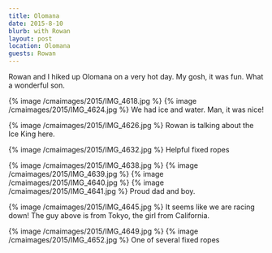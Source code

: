 ```yaml
---
title: Olomana
date: 2015-8-10
blurb: with Rowan
layout: post
location: Olomana
guests: Rowan
---
```


Rowan and I hiked up Olomana on a very hot day.
My gosh, it was fun. What a wonderful son.

{% image /cmaimages/2015/IMG_4618.jpg %}
{% image /cmaimages/2015/IMG_4624.jpg %}
We had ice and water.  Man, it was nice!

{% image /cmaimages/2015/IMG_4626.jpg %}
Rowan is talking about the Ice King here.

{% image /cmaimages/2015/IMG_4632.jpg %}
Helpful fixed ropes

{% image /cmaimages/2015/IMG_4638.jpg %}
{% image /cmaimages/2015/IMG_4639.jpg %}
{% image /cmaimages/2015/IMG_4640.jpg %}
{% image /cmaimages/2015/IMG_4641.jpg %}
Proud dad and boy.

{% image /cmaimages/2015/IMG_4645.jpg %}
It seems like we are racing down! The guy above is from Tokyo, the girl from
California.

{% image /cmaimages/2015/IMG_4649.jpg %}
{% image /cmaimages/2015/IMG_4652.jpg %}
One of several fixed ropes

